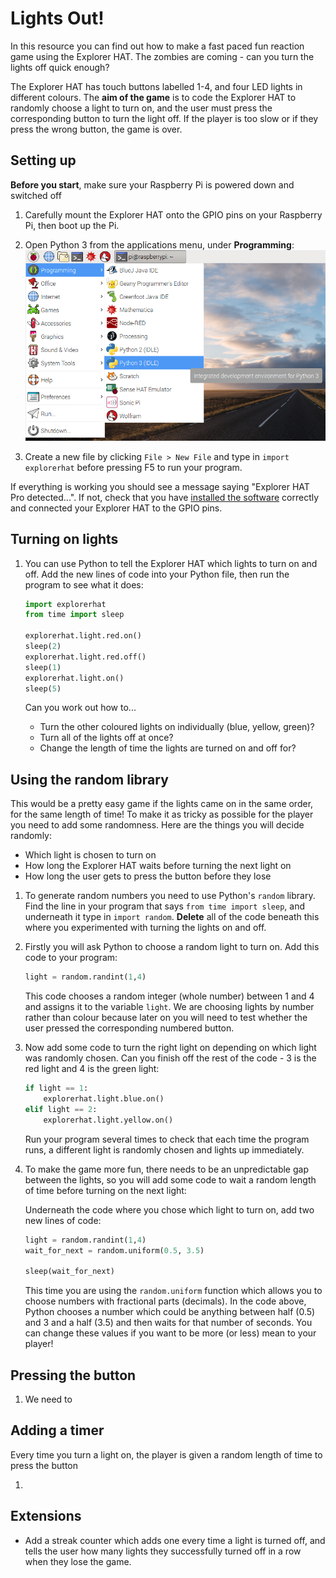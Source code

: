 # Lights Out!

In this resource you can find out how to make a fast paced fun reaction game using the Explorer HAT. The zombies are coming - can you turn the lights off quick enough? 

The Explorer HAT has touch buttons labelled 1-4, and four LED lights in different colours. The **aim of the game** is to code the Explorer HAT to randomly choose a light to turn on, and the user must press the corresponding button to turn the light off. If the player is too slow or if they press the wrong button, the game is over.  

## Setting up 

**Before you start**, make sure your Raspberry Pi is powered down and switched off 

1. Carefully mount the Explorer HAT onto the GPIO pins on your Raspberry Pi, then boot up the Pi.

2. Open Python 3 from the applications menu, under **Programming**: ![](images/python3-app-menu.png)

3. Create a new file by clicking `File > New File` and type in `import explorerhat` before pressing F5 to run your program.

If everything is working you should see a message saying "Explorer HAT Pro detected...". If not, check that you have [installed the software](software.md) correctly and connected your Explorer HAT to the GPIO pins. 


## Turning on lights

1. You can use Python to tell the Explorer HAT which lights to turn on and off. Add the new lines of code into your Python file, then run the program to see what it does:

    ```python
    import explorerhat
    from time import sleep

    explorerhat.light.red.on()
    sleep(2)
    explorerhat.light.red.off()
    sleep(1)
    explorerhat.light.on()
    sleep(5)
    ```

    Can you work out how to...
    * Turn the other coloured lights on individually (blue, yellow, green)?
    * Turn all of the lights off at once?
    * Change the length of time the lights are turned on and off for?


## Using the random library

This would be a pretty easy game if the lights came on in the same order, for the same length of time! To make it as tricky as possible for the player you need to add some randomness. Here are the things you will decide randomly:

* Which light is chosen to turn on
* How long the Explorer HAT waits before turning the next light on
* How long the user gets to press the button before they lose


1. To generate random numbers you need to use Python's `random` library. Find the line in your program that says `from time import sleep`, and underneath it type in `import random`. **Delete** all of the code beneath this where you experimented with turning the lights on and off.

2. Firstly you will ask Python to choose a random light to turn on. Add this code to your program:

    ```python
    light = random.randint(1,4)
    ```

    This code chooses a random integer (whole number) between 1 and 4 and assigns it to the variable `light`. We are choosing lights by number rather than colour because later on you will need to test whether the user pressed the corresponding numbered button.

3. Now add some code to turn the right light on depending on which light was randomly chosen. Can you finish off the rest of the code - 3 is the red light and 4 is the green light:

    ```python
    if light == 1:
        explorerhat.light.blue.on()
    elif light == 2:
        explorerhat.light.yellow.on()
    ```

    Run your program several times to check that each time the program runs, a different light is randomly chosen and lights up immediately. 

4. To make the game more fun, there needs to be an unpredictable gap between the lights, so you will add some code to wait a random length of time before turning on the next light:

    Underneath the code where you chose which light to turn on, add two new lines of code:

    ```python
    light = random.randint(1,4)
    wait_for_next = random.uniform(0.5, 3.5)

    sleep(wait_for_next)
    ```
    This time you are using the `random.uniform` function which allows you to choose numbers with fractional parts (decimals). In the code above, Python chooses a number which could be anything between half (0.5) and 3 and a half (3.5) and then waits for that number of seconds. You can change these values if you want to be more (or less) mean to your player!


## Pressing the button

1. We need to




## Adding a timer

Every time you turn a light on, the player is given a random length of time to press the button

1. 

## Extensions
* Add a streak counter which adds one every time a light is turned off, and tells the user how many lights they successfully turned off in a row when they lose the game.



